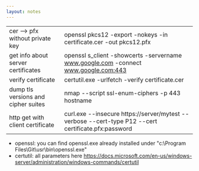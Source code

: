 ```yaml
---
layout: notes
---
```


|  |  |
| -- | -- |
| cer --> pfx without private key  | openssl pkcs12 -export -nokeys -in certificate.cer -out pkcs12.pfx |
| get info about server certificates | openssl s_client -showcerts -servername www.google.com -connect www.google.com:443 |
| verify certificate | certutil.exe -urlfetch -verify  certificate.cer |
| dump tls versions and cipher suites | nmap --script ssl-enum-ciphers -p 443 hostname |
| http get with client certificate | curl.exe --insecure https://server/mytest --verbose --cert-type P12 --cert certificate.pfx:password |

- openssl: you can find openssl.exe already installed under "c:\Program Files\Git\usr\bin\openssl.exe"
- certutil: all parameters here 
https://docs.microsoft.com/en-us/windows-server/administration/windows-commands/certutil


